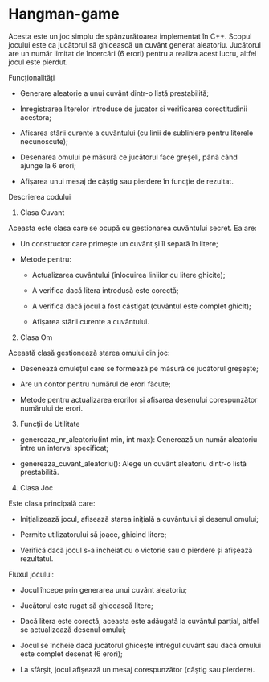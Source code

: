 # Hangman-game
Acesta este un joc simplu de spânzurătoarea implementat în C++. Scopul jocului este ca jucătorul să ghicească un cuvânt generat aleatoriu. Jucătorul are un număr limitat de încercări (6 erori) pentru a realiza acest lucru, altfel jocul este pierdut.

Funcționalități

- Generare aleatorie a unui cuvânt dintr-o listă prestabilită;

- Inregistrarea literelor introduse de jucator si verificarea corectitudinii acestora;

- Afisarea stării curente a cuvântului (cu linii de subliniere pentru literele necunoscute);

- Desenarea omului pe măsură ce jucătorul face greșeli, până când ajunge la 6 erori;

- Afișarea unui mesaj de câștig sau pierdere în funcție de rezultat.


Descrierea codului

1. Clasa Cuvant

Aceasta este clasa care se ocupă cu gestionarea cuvântului secret. Ea are:

- Un constructor care primește un cuvânt și îl separă în litere;

- Metode pentru:

  - Actualizarea cuvântului (înlocuirea liniilor cu litere ghicite);

  - A verifica dacă litera introdusă este corectă;

  - A verifica dacă jocul a fost câștigat (cuvântul este complet ghicit);

  - Afișarea stării curente a cuvântului.

2. Clasa Om

Această clasă gestionează starea omului din joc:

- Desenează omulețul care se formează pe măsură ce jucătorul greșește;

- Are un contor pentru numărul de erori făcute;

 - Metode pentru actualizarea erorilor și afisarea desenului corespunzător numărului de erori.

3. Funcții de Utilitate
   
- genereaza_nr_aleatoriu(int min, int max): Generează un număr aleatoriu între un interval specificat;

- genereaza_cuvant_aleatoriu(): Alege un cuvânt aleatoriu dintr-o listă prestabilită.

4. Clasa Joc

Este clasa principală care:

- Inițializează jocul, afisează starea inițială a cuvântului și desenul omului;

- Permite utilizatorului să joace, ghicind litere;

- Verifică dacă jocul s-a încheiat cu o victorie sau o pierdere și afișează rezultatul.
  

Fluxul jocului:

- Jocul începe prin generarea unui cuvânt aleatoriu;

- Jucătorul este rugat să ghicească litere;

- Dacă litera este corectă, aceasta este adăugată la cuvântul parțial, altfel se actualizează desenul omului;

- Jocul se încheie dacă jucătorul ghicește întregul cuvânt sau dacă omului este complet desenat (6 erori);

- La sfârșit, jocul afișează un mesaj corespunzător (câștig sau pierdere).


